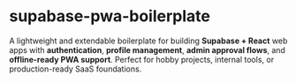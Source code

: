 # supabase-pwa-boilerplate
A lightweight and extendable boilerplate for building **Supabase + React** web apps with **authentication**, **profile management**, **admin approval flows**, and **offline-ready PWA support**. Perfect for hobby projects, internal tools, or production-ready SaaS foundations.
